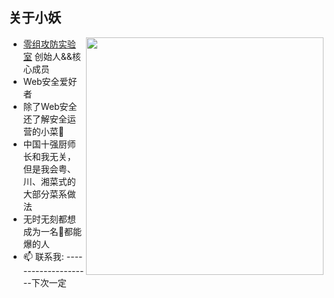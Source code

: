## 关于小妖
<img align='right' src="https://github-readme-stats.vercel.app/api?username=tidesec&count_private=true&show_icons=true" width="380">

- [零组攻防实验室](http://www.tidesec.com/) 创始人&&核心成员
- Web安全爱好者
- 除了Web安全还了解安全运营的小菜🐶
- 中国十强厨师长和我无关，但是我会粤、川、湘菜式的大部分菜系做法
- 无时无刻都想成为一名🦅都能爆的人
- 📫 联系我: ---------------------下次一定
